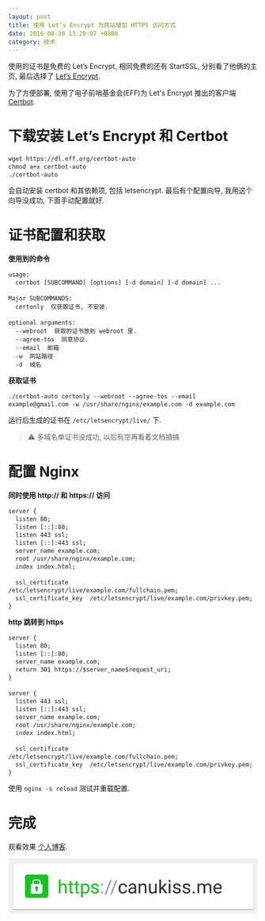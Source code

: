 ```yaml
---
layout: post
title: 使用 Let’s Encrypt 为网站增加 HTTPS 访问方式
date: 2016-08-30 13:20:07 +0800
category: 技术
---
```

使用的证书是免费的 Let’s Encrypt, 相同免费的还有 StartSSL, 分别看了他俩的主页, 最后选择了 [Let’s Encrypt](https://letsencrypt.org/).

为了方便部署, 使用了电子前哨基金会(EFF)为 Let's Encrypt 推出的客户端 [Certbot](https://certbot.eff.org).

# 下载安装 Let’s Encrypt 和 Certbot

```shell
wget https://dl.eff.org/certbot-auto
chmod a+x certbot-auto
./certbot-auto
```

会自动安装 certbot 和其依赖项, 包括 letsencrypt. 最后有个配置向导, 我用这个向导没成功, 下面手动配置就好.

# 证书配置和获取

**使用到的命令**

```
usage:
  certbot [SUBCOMMAND] [options] [-d domain] [-d domain] ...

Major SUBCOMMANDS:
  certonly  仅获取证书, 不安装.

optional arguments:
  --webroot  获取的证书放到 webroot 里.
  --agree-tos  同意协议.
  --email  邮箱
  -w  网站路径
  -d  域名
```

**获取证书**

```shell
./certbot-auto certonly --webroot --agree-tos --email example@gmail.com -w /usr/share/nginx/example.com -d example.com
```

运行后生成的证书在 `/etc/letsencrypt/live/` 下.

> ⚠️ 多域名单证书没成功, 以后有空再看着文档搞搞

# 配置 Nginx

**同时使用 http:// 和 https:// 访问**

```nginx
server {
  listen 80;
  listen [::]:80;
  listen 443 ssl;
  listen [::]:443 ssl;
  server_name example.com;
  root /usr/share/nginx/example.com;
  index index.html;

  ssl_certificate      /etc/letsencrypt/live/example.com/fullchain.pem;
  ssl_certificate_key  /etc/letsencrypt/live/example.com/privkey.pem;
}
```

**http 跳转到 https**

```nginx
server {
  listen 80;
  listen [::]:80;
  server_name example.com;
  return 301 https://$server_name$request_uri;
}

server {
  listen 443 ssl;
  listen [::]:443 ssl;
  server_name example.com;
  root /usr/share/nginx/example.com;
  index index.html;

  ssl_certificate      /etc/letsencrypt/live/example.com/fullchain.pem;
  ssl_certificate_key  /etc/letsencrypt/live/example.com/privkey.pem;
}
```

使用 `nginx -s reload` 测试并重载配置.

# 完成

观看效果 [个人博客](http://canukiss.me).

![canukiss.me via HTTPS](/assets/img/post/2016-08-30-nginx-https/canukiss.me_via_https.png "canukiss.me via HTTPS")
